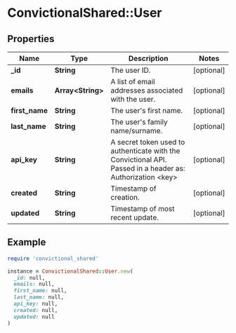 # ConvictionalShared::User

## Properties

| Name | Type | Description | Notes |
| ---- | ---- | ----------- | ----- |
| **_id** | **String** | The user ID. | [optional] |
| **emails** | **Array&lt;String&gt;** | A list of email addresses associated with the user. | [optional] |
| **first_name** | **String** | The user&#39;s first name. | [optional] |
| **last_name** | **String** | The user&#39;s family name/surname. | [optional] |
| **api_key** | **String** | A secret token used to authenticate with the Convictional API. Passed in a header as: Authorization &lt;key&gt; | [optional] |
| **created** | **String** | Timestamp of creation. | [optional] |
| **updated** | **String** | Timestamp of most recent update. | [optional] |

## Example

```ruby
require 'convictional_shared'

instance = ConvictionalShared::User.new(
  _id: null,
  emails: null,
  first_name: null,
  last_name: null,
  api_key: null,
  created: null,
  updated: null
)
```

